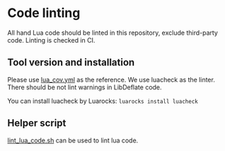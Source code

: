 # Code linting

All hand Lua code should be linted in this repository,
exclude third-party code.
Linting is checked in CI.

## Tool version and installation

Please use [lua_cov.yml](../.github/workflows/lua_lint.yml) as the reference.
We use luacheck as the linter.
There should be not lint warnings in LibDeflate code.

You can install luacheck by Luarocks:
`luarocks install luacheck`

## Helper script

[lint_lua_code.sh](../tools/lint_lua_code.sh) can be used to lint lua code.
